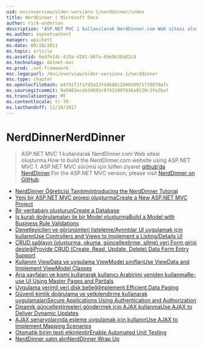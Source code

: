 ```yaml
---
uid: mvc/overview/older-versions-1/nerddinner/index
title: NerdDinner | Microsoft Docs
author: rick-anderson
description: "ASP.NET MVC 1 kullanılarak NerdDinner.com Web sitesi oluşturma. ASP.NET MVC 3 sürümü için Github'da nerddinner ziyaret edin."
ms.author: aspnetcontent
manager: wpickett
ms.date: 09/28/2011
ms.topic: article
ms.assetid: 6edfe14c-415a-4281-b6fa-69e9b38a82c8
ms.technology: dotnet-mvc
ms.prod: .net-framework
msc.legacyurl: /mvc/overview/older-versions-1/nerddinner
msc.type: chapter
ms.openlocfilehash: e4791f1fa7d5a23fdd688c294836971735070afc
ms.sourcegitcommit: 9a9483aceb34591c97451997036a9120c3fe2baf
ms.translationtype: MT
ms.contentlocale: tr-TR
ms.lasthandoff: 11/10/2017
---
```

<a name="nerddinner"></a><span data-ttu-id="7e90a-104">NerdDinner</span><span class="sxs-lookup"><span data-stu-id="7e90a-104">NerdDinner</span></span>
====================
> <span data-ttu-id="7e90a-105">ASP.NET MVC 1 kullanılarak NerdDinner.com Web sitesi oluşturma.</span><span class="sxs-lookup"><span data-stu-id="7e90a-105">How to build the NerdDinner.com website using ASP.NET MVC 1.</span></span> <span data-ttu-id="7e90a-106">ASP.NET MVC sürümü için lütfen ziyaret [github'da NerdDinner](https://github.com/AspNetMVPSamples/NerdDinner).</span><span class="sxs-lookup"><span data-stu-id="7e90a-106">For the ASP.NET MVC version, please visit [NerdDinner on GitHub](https://github.com/AspNetMVPSamples/NerdDinner).</span></span>


- [<span data-ttu-id="7e90a-107">NerdDinner Öğreticisi Tanıtımı</span><span class="sxs-lookup"><span data-stu-id="7e90a-107">Introducing the NerdDinner Tutorial</span></span>](introducing-the-nerddinner-tutorial.md)
- [<span data-ttu-id="7e90a-108">Yeni bir ASP.NET MVC projesi oluşturma</span><span class="sxs-lookup"><span data-stu-id="7e90a-108">Create a New ASP.NET MVC Project</span></span>](create-a-new-aspnet-mvc-project.md)
- [<span data-ttu-id="7e90a-109">Bir veritabanı oluşturun</span><span class="sxs-lookup"><span data-stu-id="7e90a-109">Create a Database</span></span>](create-a-database.md)
- [<span data-ttu-id="7e90a-110">İş kuralı doğrulamaları ile bir Model oluşturma</span><span class="sxs-lookup"><span data-stu-id="7e90a-110">Build a Model with Business Rule Validations</span></span>](build-a-model-with-business-rule-validations.md)
- [<span data-ttu-id="7e90a-111">Denetleyicileri ve görünümleri listeleme/Ayrıntılar UI uygulamak için kullanın</span><span class="sxs-lookup"><span data-stu-id="7e90a-111">Use Controllers and Views to Implement a Listing/Details UI</span></span>](use-controllers-and-views-to-implement-a-listingdetails-ui.md)
- [<span data-ttu-id="7e90a-112">CRUD sağlayın (oluşturma, okuma, güncelleştirme, silme) veri Form girişi desteği</span><span class="sxs-lookup"><span data-stu-id="7e90a-112">Provide CRUD (Create, Read, Update, Delete) Data Form Entry Support</span></span>](provide-crud-create-read-update-delete-data-form-entry-support.md)
- [<span data-ttu-id="7e90a-113">Kullanım ViewData ve uygulama ViewModel sınıfları</span><span class="sxs-lookup"><span data-stu-id="7e90a-113">Use ViewData and Implement ViewModel Classes</span></span>](use-viewdata-and-implement-viewmodel-classes.md)
- [<span data-ttu-id="7e90a-114">Ana sayfaları ve kısmi kullanarak kullanıcı Arabirimi yeniden kullanma</span><span class="sxs-lookup"><span data-stu-id="7e90a-114">Re-use UI Using Master Pages and Partials</span></span>](re-use-ui-using-master-pages-and-partials.md)
- [<span data-ttu-id="7e90a-115">Uygulama verimli veri disk belleği</span><span class="sxs-lookup"><span data-stu-id="7e90a-115">Implement Efficient Data Paging</span></span>](implement-efficient-data-paging.md)
- [<span data-ttu-id="7e90a-116">Güvenli kimlik doğrulama ve yetkilendirme kullanarak uygulamaları</span><span class="sxs-lookup"><span data-stu-id="7e90a-116">Secure Applications Using Authentication and Authorization</span></span>](secure-applications-using-authentication-and-authorization.md)
- [<span data-ttu-id="7e90a-117">Dinamik güncelleştirmeleri göndermek için AJAX kullanma</span><span class="sxs-lookup"><span data-stu-id="7e90a-117">Use AJAX to Deliver Dynamic Updates</span></span>](use-ajax-to-deliver-dynamic-updates.md)
- [<span data-ttu-id="7e90a-118">AJAX senaryolarında eşleme uygulamak için kullanın</span><span class="sxs-lookup"><span data-stu-id="7e90a-118">Use AJAX to Implement Mapping Scenarios</span></span>](use-ajax-to-implement-mapping-scenarios.md)
- [<span data-ttu-id="7e90a-119">Otomatik birim testi etkinleştir</span><span class="sxs-lookup"><span data-stu-id="7e90a-119">Enable Automated Unit Testing</span></span>](enable-automated-unit-testing.md)
- [<span data-ttu-id="7e90a-120">NerdDinner satın alın</span><span class="sxs-lookup"><span data-stu-id="7e90a-120">NerdDinner Wrap Up</span></span>](nerddinner-wrap-up.md)

